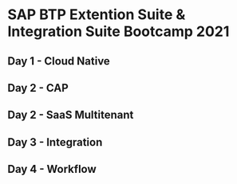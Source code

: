 # SAP BTP Extention Suite & Integration Suite Bootcamp 2021

## Day 1 - Cloud Native
## Day 2 - CAP
## Day 2 - SaaS Multitenant
## Day 3 - Integration
## Day 4 - Workflow
